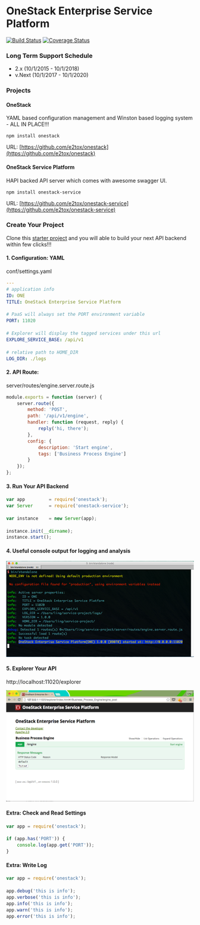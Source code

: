 OneStack Enterprise Service Platform
====================================

[![Build Status](https://img.shields.io/travis/e2tox/OneStack.svg?style=flat)](https://travis-ci.org/e2tox/OneStack)
[![Coverage Status](https://img.shields.io/coveralls/e2tox/OneStack/master.svg?style=flat)](https://coveralls.io/r/e2tox/OneStack?branch=master)

### Long Term Support Schedule

- 2.x (10/1/2015 - 10/1/2018)
- v.Next (10/1/2017 - 10/1/2020)

### Projects

#### OneStack 

YAML based configuration management and Winston based logging system - ALL IN PLACE!!! 

```
npm install onestack
```

URL: [https://github.com/e2tox/onestack](https://github.com/e2tox/onestack)


#### OneStack Service Platform


HAPI backed API server which comes with awesome swagger UI.
```
npm install onestack-service
```

URL: [https://github.com/e2tox/onestack-service](https://github.com/e2tox/onestack-service)

### Create Your Project

Clone this [starter project](https://github.com/e2tox/onestack-service-project) and you will able to build your next API backend within few clicks!!!

#### 1. Configuration:  YAML

conf/settings.yaml

``` YAML
---
# application info
ID: ONE
TITLE: OneStack Enterprise Service Platform

# PaaS will always set the PORT environment variable
PORT: 11020

# Explorer will display the tagged services under this url
EXPLORE_SERVICE_BASE: /api/v1

# relative path to HOME_DIR
LOG_DIR: ./logs

```

#### 2. API Route:
server/routes/engine.server.route.js

``` javascript
module.exports = function (server) {
    server.route({
        method: 'POST',
        path: '/api/v1/engine',
        handler: function (request, reply) {
            reply('hi, there');
        },
        config: {
            description: 'Start engine',
            tags: ['Business Process Engine']
        }
    });
};
```

#### 3. Run Your API Backend

``` javascript
var app         = require('onestack');
var Server      = require('onestack-service');

var instance    = new Server(app);

instance.init(__dirname);
instance.start();
```

#### 4. Useful console output for logging and analysis
![Console Output](https://raw.githubusercontent.com/e2tox/images/master/onestack.png)

#### 5. Explorer Your API
http://localhost:11020/explorer

![API Explorer](https://raw.githubusercontent.com/e2tox/images/master/onestack-service.png)

#### Extra: Check and Read Settings

``` javascript
var app = require('onestack');

if (app.has('PORT')) {
    console.log(app.get('PORT'));
}
```

#### Extra: Write Log

``` javascript
var app = require('onestack');

app.debug('this is info');
app.verbose('this is info');
app.info('this is info');
app.warn('this is info');
app.error('this is info');
```
